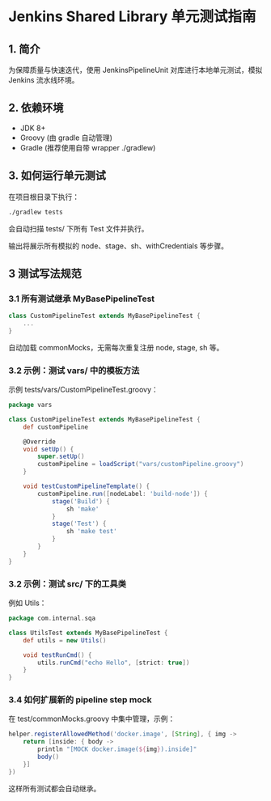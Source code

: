# Jenkins Shared Library 单元测试指南
## 1. 简介
为保障质量与快速迭代，使用 JenkinsPipelineUnit 对库进行本地单元测试，模拟 Jenkins 流水线环境。

## 2. 依赖环境
- JDK 8+
- Groovy (由 gradle 自动管理)
- Gradle (推荐使用自带 wrapper ./gradlew)

## 3. 如何运行单元测试
在项目根目录下执行：
```bash
./gradlew tests
```
会自动扫描 tests/ 下所有 Test 文件并执行。

输出将展示所有模拟的 node、stage、sh、withCredentials 等步骤。

## 3 测试写法规范
### 3.1 所有测试继承 MyBasePipelineTest
```groovy
class CustomPipelineTest extends MyBasePipelineTest {
    ...
}
```
自动加载 commonMocks，无需每次重复注册 node, stage, sh 等。

### 3.2 示例：测试 vars/ 中的模板方法
示例 tests/vars/CustomPipelineTest.groovy：

```groovy
package vars

class CustomPipelineTest extends MyBasePipelineTest {
    def customPipeline

    @Override
    void setUp() {
        super.setUp()
        customPipeline = loadScript("vars/customPipeline.groovy")
    }

    void testCustomPipelineTemplate() {
        customPipeline.run([nodeLabel: 'build-node']) {
            stage('Build') {
                sh 'make'
            }
            stage('Test') {
                sh 'make test'
            }
        }
    }
}
```
### 3.2 示例：测试 src/ 下的工具类
例如 Utils：

```groovy
package com.internal.sqa

class UtilsTest extends MyBasePipelineTest {
    def utils = new Utils()

    void testRunCmd() {
        utils.runCmd("echo Hello", [strict: true])
    }
}
```

### 3.4 如何扩展新的 pipeline step mock
在 test/commonMocks.groovy 中集中管理，示例：

```groovy
helper.registerAllowedMethod('docker.image', [String], { img ->
    return [inside: { body -> 
        println "[MOCK docker.image(${img}).inside]"
        body()
    }]
})
```
这样所有测试都会自动继承。